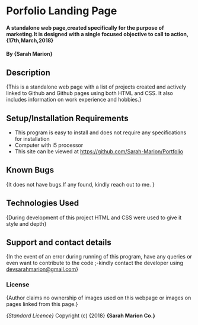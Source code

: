 # Porfolio Landing Page

#### A standalone web page,created specifically for the purpose of marketing.It is designed with a single focused objective to call to action, {17th,March,2018}

#### By **{Sarah Marion}**

## Description

{This is a standalone web page with a list of projects created and actively linked to Github and Github pages using both HTML and CSS. It also includes information on work experience and hobbies.}

## Setup/Installation Requirements

-   This program is easy to install and does not require any specifications for installation
-   Computer with i5 processor
-   This site can be viewed at <https://github.com/Sarah-Marion/Portfolio>

## Known Bugs

{It does not have bugs.If any found, kindly reach out to me. }

## Technologies Used

{During development of this project HTML and CSS were used to give it style and depth}

## Support and contact details

{In the event of an error during running of this program, have any queries or even want to contribute to the code ;-kindly contact the developer using devsarahmarion@gmail.com}

### License

{Author claims no ownership of images used on this webpage or images on pages linked from this page.}

_{Standard Licence}_
Copyright (c) {2018} **{Sarah Marion Co.}**
